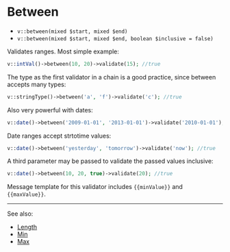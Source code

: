 # Between

- `v::between(mixed $start, mixed $end)`
- `v::between(mixed $start, mixed $end, boolean $inclusive = false)`

Validates ranges. Most simple example:

```php
v::intVal()->between(10, 20)->validate(15); //true
```

The type as the first validator in a chain is a good practice,
since between accepts many types:

```php
v::stringType()->between('a', 'f')->validate('c'); //true
```

Also very powerful with dates:

```php
v::date()->between('2009-01-01', '2013-01-01')->validate('2010-01-01'); //true
```

Date ranges accept strtotime values:

```php
v::date()->between('yesterday', 'tomorrow')->validate('now'); //true
```

A third parameter may be passed to validate the passed values inclusive:

```php
v::date()->between(10, 20, true)->validate(20); //true
```

Message template for this validator includes `{{minValue}}` and `{{maxValue}}`.

***
See also:

  * [Length](Length.md)
  * [Min](Min.md)
  * [Max](Max.md)
